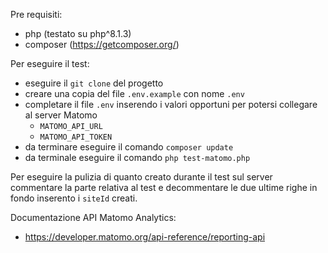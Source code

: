 Pre requisiti:
- php (testato su php^8.1.3)
- composer (https://getcomposer.org/)

Per eseguire il test:
- eseguire il `git clone` del progetto
- creare una copia del file `.env.example` con nome `.env`
- completare il file `.env` inserendo i valori opportuni per potersi collegare al server Matomo
    - `MATOMO_API_URL`
    - `MATOMO_API_TOKEN`
- da terminare eseguire il comando `composer update`
- da terminale eseguire il comando `php test-matomo.php`

Per eseguire la pulizia di quanto creato durante il test sul server commentare la parte relativa al test e decommentare le due ultime righe in fondo inserento i `siteId` creati.

Documentazione API Matomo Analytics:
- https://developer.matomo.org/api-reference/reporting-api